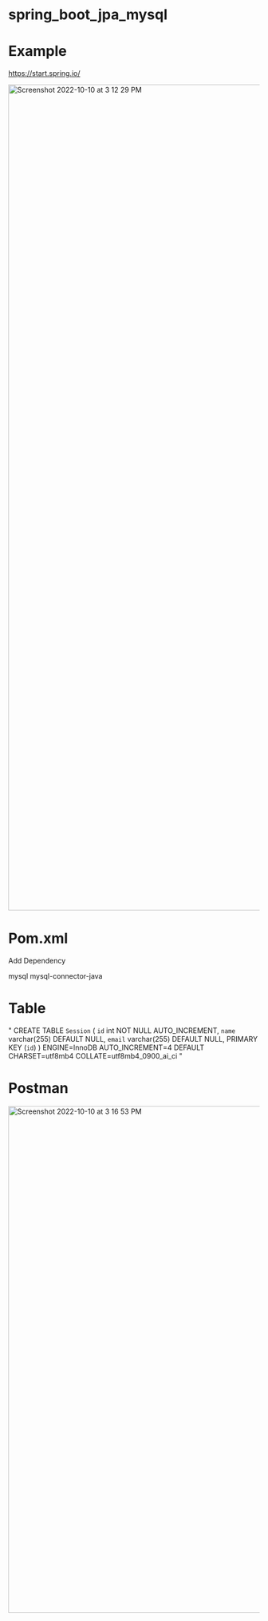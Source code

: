 # spring_boot_jpa_mysql

# Example

https://start.spring.io/

<img width="1654" alt="Screenshot 2022-10-10 at 3 12 29 PM" src="https://user-images.githubusercontent.com/7985860/194843690-f82732fc-a9a7-4e60-ba35-7ab59c9ff055.png">

# Pom.xml

Add Dependency

<groupId>mysql</groupId>
<artifactId>mysql-connector-java</artifactId>

# Table

" CREATE TABLE `Session` (
  `id` int NOT NULL AUTO_INCREMENT,
  `name` varchar(255) DEFAULT NULL,
  `email` varchar(255) DEFAULT NULL,
  PRIMARY KEY (`id`)
) ENGINE=InnoDB AUTO_INCREMENT=4 DEFAULT CHARSET=utf8mb4 COLLATE=utf8mb4_0900_ai_ci "

# Postman

<img width="1015" alt="Screenshot 2022-10-10 at 3 16 53 PM" src="https://user-images.githubusercontent.com/7985860/194844518-ecbc2301-3b70-49c9-8fdc-bd15df4dc833.png">

